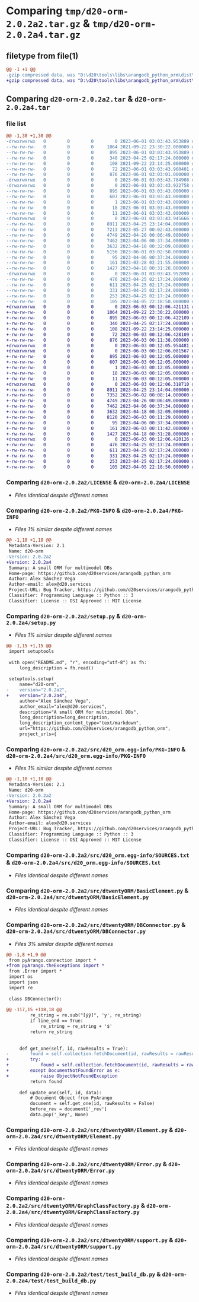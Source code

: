 # Comparing `tmp/d20-orm-2.0.2a2.tar.gz` & `tmp/d20-orm-2.0.2a4.tar.gz`

## filetype from file(1)

```diff
@@ -1 +1 @@
-gzip compressed data, was "D:\d20\tools\libs\arangodb_python_orm\dist\.tmp-0oy7kqys\d20-orm-2.0.2a2.tar", last modified: Thu Jun  1 03:03:43 2023, max compression
+gzip compressed data, was "D:\d20\tools\libs\arangodb_python_orm\dist\.tmp-emxb7894\d20-orm-2.0.2a4.tar", last modified: Sat Jun  3 00:12:06 2023, max compression
```

## Comparing `d20-orm-2.0.2a2.tar` & `d20-orm-2.0.2a4.tar`

### file list

```diff
@@ -1,30 +1,30 @@
-drwxrwxrwx   0        0        0        0 2023-06-01 03:03:43.953889 d20-orm-2.0.2a2/
--rw-rw-rw-   0        0        0     1064 2021-09-22 23:30:22.000000 d20-orm-2.0.2a2/LICENSE
--rw-rw-rw-   0        0        0      895 2023-06-01 03:03:43.953889 d20-orm-2.0.2a2/PKG-INFO
--rw-rw-rw-   0        0        0      340 2023-04-25 02:17:24.000000 d20-orm-2.0.2a2/README.md
--rw-rw-rw-   0        0        0      108 2021-09-22 23:14:25.000000 d20-orm-2.0.2a2/pyproject.toml
--rw-rw-rw-   0        0        0       72 2023-06-01 03:03:43.960401 d20-orm-2.0.2a2/setup.cfg
--rw-rw-rw-   0        0        0      876 2023-06-01 03:03:01.000000 d20-orm-2.0.2a2/setup.py
-drwxrwxrwx   0        0        0        0 2023-06-01 03:03:43.784908 d20-orm-2.0.2a2/src/
-drwxrwxrwx   0        0        0        0 2023-06-01 03:03:43.922758 d20-orm-2.0.2a2/src/d20_orm.egg-info/
--rw-rw-rw-   0        0        0      895 2023-06-01 03:03:43.000000 d20-orm-2.0.2a2/src/d20_orm.egg-info/PKG-INFO
--rw-rw-rw-   0        0        0      607 2023-06-01 03:03:43.000000 d20-orm-2.0.2a2/src/d20_orm.egg-info/SOURCES.txt
--rw-rw-rw-   0        0        0        1 2023-06-01 03:03:43.000000 d20-orm-2.0.2a2/src/d20_orm.egg-info/dependency_links.txt
--rw-rw-rw-   0        0        0       18 2023-06-01 03:03:43.000000 d20-orm-2.0.2a2/src/d20_orm.egg-info/requires.txt
--rw-rw-rw-   0        0        0       11 2023-06-01 03:03:43.000000 d20-orm-2.0.2a2/src/d20_orm.egg-info/top_level.txt
-drwxrwxrwx   0        0        0        0 2023-06-01 03:03:43.945666 d20-orm-2.0.2a2/src/dtwentyORM/
--rw-rw-rw-   0        0        0     8911 2023-04-25 23:14:04.000000 d20-orm-2.0.2a2/src/dtwentyORM/BasicElement.py
--rw-rw-rw-   0        0        0     7213 2023-05-27 00:02:43.000000 d20-orm-2.0.2a2/src/dtwentyORM/DBConnector.py
--rw-rw-rw-   0        0        0     4749 2023-04-26 00:06:49.000000 d20-orm-2.0.2a2/src/dtwentyORM/Element.py
--rw-rw-rw-   0        0        0     7462 2023-04-06 00:37:34.000000 d20-orm-2.0.2a2/src/dtwentyORM/Error.py
--rw-rw-rw-   0        0        0     3632 2023-04-18 00:32:09.000000 d20-orm-2.0.2a2/src/dtwentyORM/GraphClassFactory.py
--rw-rw-rw-   0        0        0     5156 2023-06-01 03:02:50.000000 d20-orm-2.0.2a2/src/dtwentyORM/Metadata.py
--rw-rw-rw-   0        0        0       95 2023-04-06 00:37:34.000000 d20-orm-2.0.2a2/src/dtwentyORM/__init__.py
--rw-rw-rw-   0        0        0      161 2023-02-28 02:21:55.000000 d20-orm-2.0.2a2/src/dtwentyORM/__version__.py
--rw-rw-rw-   0        0        0     1427 2023-04-18 00:31:28.000000 d20-orm-2.0.2a2/src/dtwentyORM/support.py
-drwxrwxrwx   0        0        0        0 2023-06-01 03:03:43.952890 d20-orm-2.0.2a2/test/
--rw-rw-rw-   0        0        0      476 2023-04-25 02:17:24.000000 d20-orm-2.0.2a2/test/test_basic_element_test.py
--rw-rw-rw-   0        0        0      611 2023-04-25 02:17:24.000000 d20-orm-2.0.2a2/test/test_build_db.py
--rw-rw-rw-   0        0        0      331 2023-04-25 02:17:24.000000 d20-orm-2.0.2a2/test/test_crud_collection.py
--rw-rw-rw-   0        0        0      253 2023-04-25 02:17:24.000000 d20-orm-2.0.2a2/test/test_metadata.py
--rw-rw-rw-   0        0        0      105 2023-04-05 22:18:50.000000 d20-orm-2.0.2a2/test/test_params.py
+drwxrwxrwx   0        0        0        0 2023-06-03 00:12:06.421131 d20-orm-2.0.2a4/
+-rw-rw-rw-   0        0        0     1064 2021-09-22 23:30:22.000000 d20-orm-2.0.2a4/LICENSE
+-rw-rw-rw-   0        0        0      895 2023-06-03 00:12:06.422109 d20-orm-2.0.2a4/PKG-INFO
+-rw-rw-rw-   0        0        0      340 2023-04-25 02:17:24.000000 d20-orm-2.0.2a4/README.md
+-rw-rw-rw-   0        0        0      108 2021-09-22 23:14:25.000000 d20-orm-2.0.2a4/pyproject.toml
+-rw-rw-rw-   0        0        0       72 2023-06-03 00:12:06.428109 d20-orm-2.0.2a4/setup.cfg
+-rw-rw-rw-   0        0        0      876 2023-06-03 00:11:38.000000 d20-orm-2.0.2a4/setup.py
+drwxrwxrwx   0        0        0        0 2023-06-03 00:12:05.954481 d20-orm-2.0.2a4/src/
+drwxrwxrwx   0        0        0        0 2023-06-03 00:12:06.081567 d20-orm-2.0.2a4/src/d20_orm.egg-info/
+-rw-rw-rw-   0        0        0      895 2023-06-03 00:12:05.000000 d20-orm-2.0.2a4/src/d20_orm.egg-info/PKG-INFO
+-rw-rw-rw-   0        0        0      607 2023-06-03 00:12:05.000000 d20-orm-2.0.2a4/src/d20_orm.egg-info/SOURCES.txt
+-rw-rw-rw-   0        0        0        1 2023-06-03 00:12:05.000000 d20-orm-2.0.2a4/src/d20_orm.egg-info/dependency_links.txt
+-rw-rw-rw-   0        0        0       18 2023-06-03 00:12:05.000000 d20-orm-2.0.2a4/src/d20_orm.egg-info/requires.txt
+-rw-rw-rw-   0        0        0       11 2023-06-03 00:12:05.000000 d20-orm-2.0.2a4/src/d20_orm.egg-info/top_level.txt
+drwxrwxrwx   0        0        0        0 2023-06-03 00:12:06.318710 d20-orm-2.0.2a4/src/dtwentyORM/
+-rw-rw-rw-   0        0        0     8911 2023-04-25 23:14:04.000000 d20-orm-2.0.2a4/src/dtwentyORM/BasicElement.py
+-rw-rw-rw-   0        0        0     7352 2023-06-02 00:08:14.000000 d20-orm-2.0.2a4/src/dtwentyORM/DBConnector.py
+-rw-rw-rw-   0        0        0     4749 2023-04-26 00:06:49.000000 d20-orm-2.0.2a4/src/dtwentyORM/Element.py
+-rw-rw-rw-   0        0        0     7462 2023-04-06 00:37:34.000000 d20-orm-2.0.2a4/src/dtwentyORM/Error.py
+-rw-rw-rw-   0        0        0     3632 2023-04-18 00:32:09.000000 d20-orm-2.0.2a4/src/dtwentyORM/GraphClassFactory.py
+-rw-rw-rw-   0        0        0     8120 2023-06-03 00:11:29.000000 d20-orm-2.0.2a4/src/dtwentyORM/Metadata.py
+-rw-rw-rw-   0        0        0       95 2023-04-06 00:37:34.000000 d20-orm-2.0.2a4/src/dtwentyORM/__init__.py
+-rw-rw-rw-   0        0        0      161 2023-06-03 00:11:42.000000 d20-orm-2.0.2a4/src/dtwentyORM/__version__.py
+-rw-rw-rw-   0        0        0     1427 2023-04-18 00:31:28.000000 d20-orm-2.0.2a4/src/dtwentyORM/support.py
+drwxrwxrwx   0        0        0        0 2023-06-03 00:12:06.420126 d20-orm-2.0.2a4/test/
+-rw-rw-rw-   0        0        0      476 2023-04-25 02:17:24.000000 d20-orm-2.0.2a4/test/test_basic_element_test.py
+-rw-rw-rw-   0        0        0      611 2023-04-25 02:17:24.000000 d20-orm-2.0.2a4/test/test_build_db.py
+-rw-rw-rw-   0        0        0      331 2023-04-25 02:17:24.000000 d20-orm-2.0.2a4/test/test_crud_collection.py
+-rw-rw-rw-   0        0        0      253 2023-04-25 02:17:24.000000 d20-orm-2.0.2a4/test/test_metadata.py
+-rw-rw-rw-   0        0        0      105 2023-04-05 22:18:50.000000 d20-orm-2.0.2a4/test/test_params.py
```

### Comparing `d20-orm-2.0.2a2/LICENSE` & `d20-orm-2.0.2a4/LICENSE`

 * *Files identical despite different names*

### Comparing `d20-orm-2.0.2a2/PKG-INFO` & `d20-orm-2.0.2a4/PKG-INFO`

 * *Files 1% similar despite different names*

```diff
@@ -1,10 +1,10 @@
 Metadata-Version: 2.1
 Name: d20-orm
-Version: 2.0.2a2
+Version: 2.0.2a4
 Summary: A small ORM for multimodel DBs
 Home-page: https://github.com/d20services/arangodb_python_orm
 Author: Alex Sánchez Vega
 Author-email: alex@d20.services
 Project-URL: Bug Tracker, https://github.com/d20services/arangodb_python_orm/issues
 Classifier: Programming Language :: Python :: 3
 Classifier: License :: OSI Approved :: MIT License
```

### Comparing `d20-orm-2.0.2a2/setup.py` & `d20-orm-2.0.2a4/setup.py`

 * *Files 1% similar despite different names*

```diff
@@ -1,15 +1,15 @@
 import setuptools
 
 with open("README.md", "r", encoding="utf-8") as fh:
     long_description = fh.read()
 
 setuptools.setup(
     name="d20-orm",
-    version="2.0.2a2",
+    version="2.0.2a4",
     author="Alex Sánchez Vega",
     author_email="alex@d20.services",
     description="A small ORM for multimodel DBs",
     long_description=long_description,
     long_description_content_type="text/markdown",
     url="https://github.com/d20services/arangodb_python_orm",
     project_urls={
```

### Comparing `d20-orm-2.0.2a2/src/d20_orm.egg-info/PKG-INFO` & `d20-orm-2.0.2a4/src/d20_orm.egg-info/PKG-INFO`

 * *Files 1% similar despite different names*

```diff
@@ -1,10 +1,10 @@
 Metadata-Version: 2.1
 Name: d20-orm
-Version: 2.0.2a2
+Version: 2.0.2a4
 Summary: A small ORM for multimodel DBs
 Home-page: https://github.com/d20services/arangodb_python_orm
 Author: Alex Sánchez Vega
 Author-email: alex@d20.services
 Project-URL: Bug Tracker, https://github.com/d20services/arangodb_python_orm/issues
 Classifier: Programming Language :: Python :: 3
 Classifier: License :: OSI Approved :: MIT License
```

### Comparing `d20-orm-2.0.2a2/src/d20_orm.egg-info/SOURCES.txt` & `d20-orm-2.0.2a4/src/d20_orm.egg-info/SOURCES.txt`

 * *Files identical despite different names*

### Comparing `d20-orm-2.0.2a2/src/dtwentyORM/BasicElement.py` & `d20-orm-2.0.2a4/src/dtwentyORM/BasicElement.py`

 * *Files identical despite different names*

### Comparing `d20-orm-2.0.2a2/src/dtwentyORM/DBConnector.py` & `d20-orm-2.0.2a4/src/dtwentyORM/DBConnector.py`

 * *Files 3% similar despite different names*

```diff
@@ -1,8 +1,9 @@
 from pyArango.connection import *
+from pyArango.theExceptions import *
 from .Error import *
 import os
 import json
 import re
 
 class DBConnector():
 
@@ -117,15 +118,18 @@
         re_string = re.sub("[ýÿ]", 'y', re_string)
         if line_end == True:
             re_string = re_string + '$'
         return re_string
 
 
     def get_one(self, id, rawResults = True):
-        found = self.collection.fetchDocument(id, rawResults = rawResults)
+        try:
+            found = self.collection.fetchDocument(id, rawResults = rawResults)
+        except DocumentNotFoundError as e:
+            raise ObjectNotFoundException
         return found
 
     def update_one(self, id, data):
         # Document Object from PyArango
         document = self.get_one(id, rawResults = False)
         before_rev = document['_rev']
         data.pop('_key', None)
```

### Comparing `d20-orm-2.0.2a2/src/dtwentyORM/Element.py` & `d20-orm-2.0.2a4/src/dtwentyORM/Element.py`

 * *Files identical despite different names*

### Comparing `d20-orm-2.0.2a2/src/dtwentyORM/Error.py` & `d20-orm-2.0.2a4/src/dtwentyORM/Error.py`

 * *Files identical despite different names*

### Comparing `d20-orm-2.0.2a2/src/dtwentyORM/GraphClassFactory.py` & `d20-orm-2.0.2a4/src/dtwentyORM/GraphClassFactory.py`

 * *Files identical despite different names*

### Comparing `d20-orm-2.0.2a2/src/dtwentyORM/support.py` & `d20-orm-2.0.2a4/src/dtwentyORM/support.py`

 * *Files identical despite different names*

### Comparing `d20-orm-2.0.2a2/test/test_build_db.py` & `d20-orm-2.0.2a4/test/test_build_db.py`

 * *Files identical despite different names*

